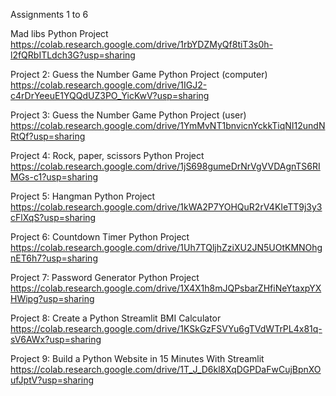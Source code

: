 Assignments 1 to 6

Mad libs Python Project
https://colab.research.google.com/drive/1rbYDZMyQf8tiT3s0h-l2fQRbITLdch3G?usp=sharing

Project 2: Guess the Number Game Python Project (computer)
https://colab.research.google.com/drive/1IGJ2-c4rDrYeeuE1YQQdUZ3PO_YicKwV?usp=sharing

Project 3: Guess the Number Game Python Project (user)
https://colab.research.google.com/drive/1YmMvNT1bnvicnYckkTiqNI12undNRtQf?usp=sharing

Project 4: Rock, paper, scissors Python Project
https://colab.research.google.com/drive/1jS698gumeDrNrVgVVDAgnTS6RIMGs-c1?usp=sharing

Project 5: Hangman Python Project
https://colab.research.google.com/drive/1kWA2P7YOHQuR2rV4KIeTT9j3y3cFlXqS?usp=sharing

Project 6: Countdown Timer Python Project
https://colab.research.google.com/drive/1Uh7TQljhZziXU2JN5UOtKMNOhgnET6h7?usp=sharing

Project 7: Password Generator Python Project
https://colab.research.google.com/drive/1X4X1h8mJQPsbarZHfiNeYtaxpYXHWipg?usp=sharing

Project 8: Create a Python Streamlit BMI Calculator
https://colab.research.google.com/drive/1KSkGzFSVYu6gTVdWTrPL4x81q-sV6AWx?usp=sharing

Project 9: Build a Python Website in 15 Minutes With Streamlit
https://colab.research.google.com/drive/1T_J_D6kl8XqDGPDaFwCujBpnXOufJptV?usp=sharing




